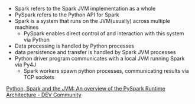 - Spark refers to the Spark JVM implementation as a whole
- PySpark refers to the Python API for Spark
- Spark is a system that runs on the JVM(usually) across multiple machines
	- PySpark enables direct control of and interaction with this system via Python
- Data processing is handled by Python processes
- data persistence and transfer is handled by Spark JVM processes
- Python driver program communicates with a local JVM running Spark via Py4J
	- Spark workers spawn python processes, communicating results via TCP sockets

[Python, Spark and the JVM: An overview of the PySpark Runtime Architecture - DEV Community](https://dev.to/steadbytes/python-spark-and-the-jvm-an-overview-of-the-pyspark-runtime-architecture-21gg)